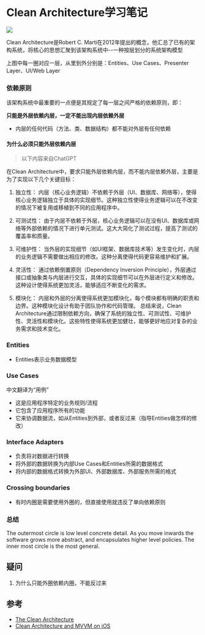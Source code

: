 # Clean Architecture学习笔记

![](https://cdn.jsdelivr.net/gh/songgeb/picx-images-hosting@master/CleanArchitecture.70aa44fhju.webp)

Clean Architecture是Robert C. Marti在2012年提出的概念，他汇总了已有的架构系统，将核心的思想汇聚到该架构系统中--一种按层划分的系统架构模型

上图中每一圈对应一层，从里到外分别是：Entities、Use Cases、Presenter Layer、UI/Web Layer

### 依赖原则

该架构系统中最重要的一点便是其规定了每一层之间严格的依赖原则，即：

**只能是外层依赖内层，一定不能出现内层依赖外层**

- 内层的任何代码（方法、类、数据结构）都不能对外层有任何依赖

#### 为什么必须只能外层依赖内层

> 以下内容来自ChatGPT

在Clean Architecture中，要求只能外层依赖内层，而不能内层依赖外层，主要是为了实现以下几个关键目标：

1. 独立性：
内层（核心业务逻辑）不依赖于外层（UI、数据库、网络等），使得核心业务逻辑独立于具体的实现细节。这种独立性使得业务逻辑可以在不改变的情况下被复用或移植到不同的应用程序中。

2. 可测试性：
由于内层不依赖于外层，核心业务逻辑可以在没有UI、数据库或网络等外部依赖的情况下进行单元测试。这大大简化了测试过程，提高了测试的覆盖率和质量。

3. 可维护性：
当外层的实现细节（如UI框架、数据库技术等）发生变化时，内层的业务逻辑不需要做出相应的修改。这种分离使得代码更容易维护和扩展。

4. 灵活性：
通过依赖倒置原则（Dependency Inversion Principle），外层通过接口或抽象类与内层进行交互，具体的实现细节可以在外层进行定义和修改。这种设计使得系统更加灵活，能够适应不断变化的需求。

5. 模块化：
内层和外层的分离使得系统更加模块化，每个模块都有明确的职责和边界。这种模块化设计有助于团队协作和代码管理。
总结来说，Clean Architecture通过限制依赖方向，确保了系统的独立性、可测试性、可维护性、灵活性和模块化。这些特性使得系统更加健壮，能够更好地应对复杂的业务需求和技术变化。



### Entities

- Entities表示业务数据模型

### Use Cases

中文翻译为“用例”

- 这是应用程序特定的业务规则/流程
- 它包含了应用程序所有的功能
- 它来协调数据流，如从Entities到外部，或者反过来（指导Entities做怎样的修改）

### Interface Adapters

- 负责将对数据进行转换
- 将外部的数据转换为内部Use Cases和Entities所需的数据格式
- 将内部的数据格式转换为外部UI、外部数据库、外部服务所需的格式

### Crossing boundaries

- 有时内圈是需要使用外圈的，但直接使用就违反了单向依赖原则

### 总结

The outermost circle is low level concrete detail. As you move inwards the software grows more abstract, and encapsulates higher level policies. The inner most circle is the most general.


## 疑问
1. 为什么只能外圈依赖内圈，不能反过来


## 参考
- [The Clean Architecture](https://blog.cleancoder.com/uncle-bob/2012/08/13/the-clean-architecture.html)
- [Clean Architecture and MVVM on iOS](https://tech.olx.com/clean-architecture-and-mvvm-on-ios-c9d167d9f5b3)

